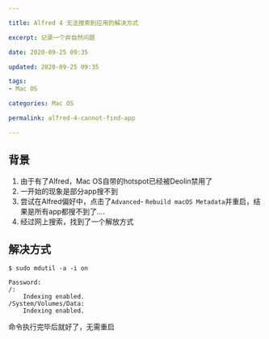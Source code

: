 ```yaml
---

title: Alfred 4 无法搜索到应用的解决方式

excerpt: 记录一个非自然问题

date: 2020-09-25 09:35

updated: 2020-09-25 09:35

tags:
- Mac OS

categories: Mac OS

permalink: alfred-4-cannot-find-app

---
```




## 背景

1. 由于有了Alfred，Mac OS自带的hotspot已经被Deolin禁用了
2. 一开始的现象是部分app搜不到
3. 尝试在Alfred偏好中，点击了`Advanced`- `Rebuild macOS Metadata`并重启，结果是所有app都搜不到了....
4. 经过网上搜索，找到了一个解放方式



## 解决方式

~~~shell
$ sudo mdutil -a -i on

Password:
/:
	Indexing enabled.
/System/Volumes/Data:
	Indexing enabled.
~~~



命令执行完毕后就好了，无需重启
